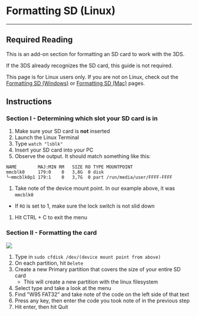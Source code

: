 # Formatting SD (Linux)
---

## Required Reading

This is an add-on section for formatting an SD card to work with the 3DS.

If the 3DS already recognizes the SD card, this guide is not required.

This page is for Linux users only. If you are not on Linux, check out the [Formatting SD (Windows)](formatting-sd-(windows).md) or [Formatting SD (Mac)](formatting-sd-(mac).md) pages.

## Instructions
### Section I - Determining which slot your SD card is in

1. Make sure your SD card is **not** inserted
1. Launch the Linux Terminal
1. Type `watch "lsblk"`
1. Insert your SD card into your PC
1. Observe the output. It should match something like this:
```
NAME        MAJ:MIN RM   SIZE RO TYPE MOUNTPOINT
mmcblk0     179:0    0   3,8G  0 disk
└─mmcblk0p1 179:1    0   3,7G  0 part /run/media/user/FFFF-FFFF
```
1. Take note of the device mount point. In our example above, it was `mmcblk0`
  + If `RO` is set to 1, make sure the lock switch is not slid down
1. Hit CTRL + C to exit the menu

### Section II - Formatting the card

![](https://upload.wikimedia.org/wikipedia/commons/8/85/Cfdisk_screenshot.png)

1. Type in `sudo cfdisk /dev/(device mount point from above)`
1. On each partition, hit `Delete`
1. Create a new Primary partition that covers the size of your entire SD card
	+ This will create a new partition with the linux filesystem
1. Select type and take a look at the menu
1. Find "W95 FAT32" and take note of the code on the left side of that text
1. Press any key, then enter the code you took note of in the previous step
1. Hit enter, then hit Quit
